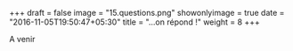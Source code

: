 +++
draft = false
image = "15.questions.png"
showonlyimage = true
date = "2016-11-05T19:50:47+05:30"
title = "...on répond !"
weight = 8
+++

<!--more-->


A venir
